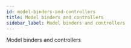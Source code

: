 ```yaml
---
id: model-binders-and-controllers
title: Model binders and controllers
sidebar_label: Model binders and controllers
---
```


Model binders and controllers
